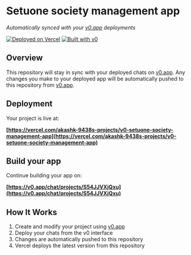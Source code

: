 # Setuone society management app

*Automatically synced with your [v0.app](https://v0.app) deployments*

[![Deployed on Vercel](https://img.shields.io/badge/Deployed%20on-Vercel-black?style=for-the-badge&logo=vercel)](https://vercel.com/akashk-9438s-projects/v0-setuone-society-management-app)
[![Built with v0](https://img.shields.io/badge/Built%20with-v0.app-black?style=for-the-badge)](https://v0.app/chat/projects/S54JJVXjQxu)

## Overview

This repository will stay in sync with your deployed chats on [v0.app](https://v0.app).
Any changes you make to your deployed app will be automatically pushed to this repository from [v0.app](https://v0.app).

## Deployment

Your project is live at:

**[https://vercel.com/akashk-9438s-projects/v0-setuone-society-management-app](https://vercel.com/akashk-9438s-projects/v0-setuone-society-management-app)**

## Build your app

Continue building your app on:

**[https://v0.app/chat/projects/S54JJVXjQxu](https://v0.app/chat/projects/S54JJVXjQxu)**

## How It Works

1. Create and modify your project using [v0.app](https://v0.app)
2. Deploy your chats from the v0 interface
3. Changes are automatically pushed to this repository
4. Vercel deploys the latest version from this repository